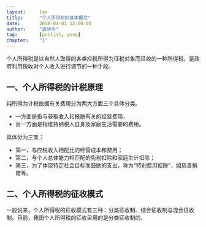 ```yaml
---                                                                        
layout:     tax                                            
title:      "个人所得税的基本概念"                                                                       
date:       2018-04-01 12:00:00                                                                           
author:     "龚晓冬"                                      
tag:		[publish, gong]                                
chapter:	"1"
---
```



个人所得税是以自然人取得的各类应税所得为征税对象而征收的一种所得税，是政府利用税收对个人收入进行调节的一种手段。


## 一、个人所得税的计税原理

纯所得为计税依据有关费用分为两大方面三个具体分类。
- 一方面是指与获取收入和报酬有关的经营费用，  
- 另一方面是指维持纳税人自身及家庭生活需要的费用。  

具体分为三类：  
- 第一，与应税收入相配比的经营成本和费用；  
- 第二，与个人总体能力相匹配的免税扣除和家庭生计扣除；  
- 第三，为了体现特定社会目标而鼓励的支出，称为“特别费用扣除”，如慈善捐赠等。  

##  二、个人所得税的征收模式

一般说来，个人所得税的征收模式有三种：分类征收制、综合征收制与混合征收制。目前，我国个人所得税的征收采用的是分类征收制的。

